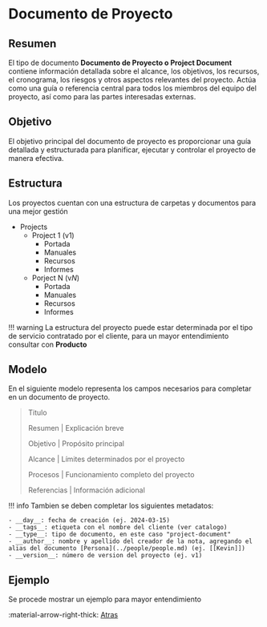 # Documento de Proyecto
## Resumen
El tipo de documento **Documento de Proyecto o Project Document** contiene información detallada sobre el alcance, los objetivos, los recursos, el cronograma, los riesgos y otros aspectos relevantes del proyecto. Actúa como una guía o referencia central para todos los miembros del equipo del proyecto, así como para las partes interesadas externas.
## Objetivo
El objetivo principal del documento de proyecto es proporcionar una guía detallada y estructurada para planificar, ejecutar y controlar el proyecto de manera efectiva.
## Estructura
Los proyectos cuentan con una estructura de carpetas y documentos para una mejor gestión

- Projects
    - Project 1 (v1)
        - Portada
        - Manuales
        - Recursos
        - Informes
    - Porject N (v*N*)
        - Portada
        - Manuales
        - Recursos
        - Informes
  
!!! warning
    La estructura del proyecto puede estar determinada por el tipo de servicio contratado por el cliente, para un mayor entendimiento consultar con **Producto**

## Modelo
En el siguiente modelo representa los campos necesarios para completar en un documento de proyecto.

> Titulo
>
> Resumen | Explicación breve
>
> Objetivo | Propósito principal 
>
> Alcance | Límites determinados por el proyecto
> 
> Procesos | Funcionamiento completo del proyecto
> 
> Referencias | Información adicional

!!! info
    Tambien se deben completar los siguientes metadatos:

    - __day__: fecha de creación (ej. 2024-03-15)
    - __tags__: etiqueta con el nombre del cliente (ver catalogo)
    - __type__: tipo de documento, en este caso "project-document"
    - __author__: nombre y apellido del creador de la nota, agregando el alias del documento [Persona](../people/people.md) (ej. [[Kevin]])
    - __version__: número de version del proyecto (ej. v1)

## Ejemplo
Se procede mostrar un ejemplo para mayor entendimiento



:material-arrow-right-thick: [Atras](../index.md)